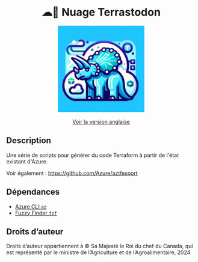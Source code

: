 <div align="center">
    <h1>☁🐘 Nuage Terrastodon</h1>
    <img src="logo.png" width="230">
    <br/>

[Voir la version anglaise](./README.md)

</div>


## Description

Une série de scripts pour générer du code Terraform à partir de l'état existant d'Azure.

Voir également : https://github.com/Azure/aztfexport

## Dépendances

- [Azure CLI `az`](https://learn.microsoft.com/en-us/cli/azure/install-azure-cli#install)
- [Fuzzy Finder `fzf`](https://github.com/junegunn/fzf?tab=readme-ov-file#installation)

## Droits d’auteur

Droits d’auteur appartiennent à © Sa Majesté le Roi du chef du Canada, qui est représenté par le ministre de l’Agriculture et de l’Agroalimentaire, 2024